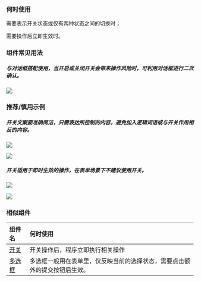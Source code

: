 

### 何时使用

需要表示开关状态或仅有两种状态之间的切换时；

需要操作后立即生效时。

### 组件常见用法


##### 与对话框搭配使用，当开启或关闭开关会带来操作风险时，可利用对话框进行二次确认。

![](https://oteam-tdesign-1258344706.cos.ap-guangzhou.myqcloud.com/site/design/%E5%BC%80%E5%85%B3-%E6%95%B4%E4%BD%93%E9%A1%B5%E9%9D%A2%E5%B8%83%E5%B1%80@2x.png)




### 推荐/慎用示例

##### 开关文案要准确简洁，只需表达所控制的内容，避免加入逻辑词语或与开关作用相反的内容。

![](https://oteam-tdesign-1258344706.cos.ap-guangzhou.myqcloud.com/site/design/%E5%BC%80%E5%85%B3-2@2x.png)

![](https://oteam-tdesign-1258344706.cos.ap-guangzhou.myqcloud.com/site/design/%E5%BC%80%E5%85%B3-3@2x.png)



##### 开关适用于即时生效的操作，在表单场景下不建议使用开关。

![](https://oteam-tdesign-1258344706.cos.ap-guangzhou.myqcloud.com/site/design/%E5%BC%80%E5%85%B3-4@2x.png)

![](https://oteam-tdesign-1258344706.cos.ap-guangzhou.myqcloud.com/site/design/%E5%BC%80%E5%85%B3-5@2x.png)



### 相似组件

| 组件名 | 何时使用                                                     |
| :----- | :----------------------------------------------------------- |
| [开关](./switch)   | 开关操作后，程序立即执行相关操作                             |
| [多选框](./checkbox) | 多选框一般用在表单里，仅反映当前的选择状态，需要点击额外的提交按钮后生效。 |
